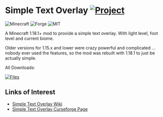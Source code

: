 # Simple Text Overlay [![Project](http://cf.way2muchnoise.eu/full_321283_downloads.svg)](https://www.curseforge.com/minecraft/mc-mods/simpletextoverlay)
![Minecraft](http://cf.way2muchnoise.eu/versions/For%20MC_321283_all.svg)
![Forge](https://img.shields.io/badge/Forge-39.0.66+-green.svg?longCache=true&style=flat)
![MIT](https://img.shields.io/badge/license-MIT-blue.svg?longCache=true&style=flat)

A Minecraft 1.18.1+ mod to provide a simple text overlay. With light level, foot level and current biome.

Older versions for 1.15.x and lower were crazy powerful and complicated ... nobody ever used the features, so the mod was rebuilt with 1.18.1 to just be actually simple.

All Downloads:

[![Files](https://curse.nikky.moe/api/img/321283/files?logo)](https://www.curseforge.com/minecraft/mc-mods/simpletextoverlay/files)

## Links of Interest

+ [Simple Text Overlay Wiki](https://github.com/wendall911/SimpleTextOverlay/wiki)
+ [Simple Text Overlay Curseforge Page](https://minecraft.curseforge.com/projects/simpletextoverla://www.curseforge.com/minecraft/mc-mods/simpletextoverlay)

